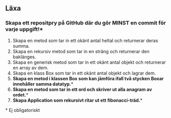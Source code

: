 ## Läxa
### Skapa ett repositpry på GitHub där du gör MINST en commit för varje uppgift!*


1. Skapa en metod som tar in ett okänt antal heltal och returnerar deras summa.
2. Skapa en rekursiv metod som tar in en sträng och returnerar den baklänges.
3. Skapa en generisk metod som tar in ett okänt antal objekt och returnerar en array av dem.
4. Skapa en klass Box som tar in ett okänt antal objekt och lagrar dem.
5. **Skapa en metod i klassen Box som kan jämföra ifall två stycken Boxar innehåller samma datatyp.***
6. **Skapa en metod som tar in ett ord och skriver ut alla anagram av ordet.***
7. **Skapa Application som rekursivt ritar ut ett fibonacci-träd.***

\* Ej obligatoriskt
